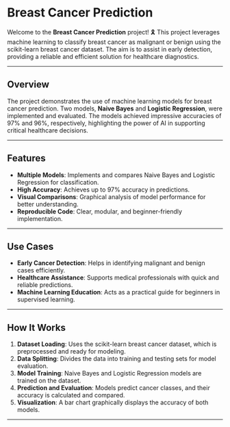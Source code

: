 
# **Breast Cancer Prediction**

Welcome to the **Breast Cancer Prediction** project! 🎗️ This project leverages machine learning to classify breast cancer as malignant or benign using the scikit-learn breast cancer dataset. The aim is to assist in early detection, providing a reliable and efficient solution for healthcare diagnostics.

---

## **Overview**

The project demonstrates the use of machine learning models for breast cancer prediction. Two models, **Naive Bayes** and **Logistic Regression**, were implemented and evaluated. The models achieved impressive accuracies of 97% and 96%, respectively, highlighting the power of AI in supporting critical healthcare decisions.

---

## **Features**
- **Multiple Models**: Implements and compares Naive Bayes and Logistic Regression for classification.
- **High Accuracy**: Achieves up to 97% accuracy in predictions.
- **Visual Comparisons**: Graphical analysis of model performance for better understanding.
- **Reproducible Code**: Clear, modular, and beginner-friendly implementation.

---

## **Use Cases**
- **Early Cancer Detection**: Helps in identifying malignant and benign cases efficiently.
- **Healthcare Assistance**: Supports medical professionals with quick and reliable predictions.
- **Machine Learning Education**: Acts as a practical guide for beginners in supervised learning.

---

## **How It Works**
1. **Dataset Loading**: Uses the scikit-learn breast cancer dataset, which is preprocessed and ready for modeling.
2. **Data Splitting**: Divides the data into training and testing sets for model evaluation.
3. **Model Training**: Naive Bayes and Logistic Regression models are trained on the dataset.
4. **Prediction and Evaluation**: Models predict cancer classes, and their accuracy is calculated and compared.
5. **Visualization**: A bar chart graphically displays the accuracy of both models.

---
